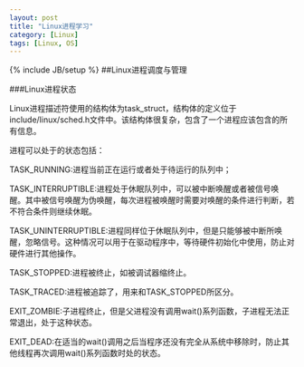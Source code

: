 ```yaml
---
layout: post
title: "Linux进程学习"
category: [Linux]
tags: [Linux, OS]
---
```

{% include JB/setup %}
##Linux进程调度与管理

###Linux进程状态

Linux进程描述符使用的结构体为task_struct，结构体的定义位于include/linux/sched.h文件中。该结构体很复杂，包含了一个进程应该包含的所有信息。

进程可以处于的状态包括：

TASK_RUNNING:进程当前正在运行或者处于待运行的队列中；

TASK_INTERRUPTIBLE:进程处于休眠队列中，可以被中断唤醒或者被信号唤醒。其中被信号唤醒为伪唤醒，每次进程被唤醒时需要对唤醒的条件进行判断，若不符合条件则继续休眠。

TASK_UNINTERRUPTIBLE:进程同样位于休眠队列中，但是只能够被中断所唤醒，忽略信号。这种情况可以用于在驱动程序中，等待硬件初始化中使用，防止对硬件进行其他操作。

TASK_STOPPED:进程被终止，如被调试器缩终止。

TASK_TRACED:进程被追踪了，用来和TASK_STOPPED所区分。

EXIT_ZOMBIE:子进程终止，但是父进程没有调用wait()系列函数，子进程无法正常退出，处于这种状态。

EXIT_DEAD:在适当的wait()调用之后当程序还没有完全从系统中移除时，防止其他线程再次调用wait()系列函数时处的状态。


